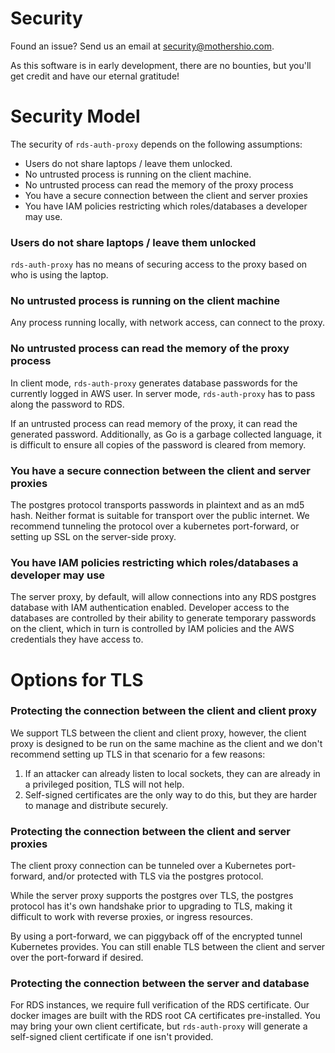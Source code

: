 # Security 

Found an issue? Send us an email at [security@mothershio.com](mailto:security@mothership.com). 

As this software is in early development, there are no bounties, but you'll get credit and 
have our eternal gratitude!

# Security Model 

The security of `rds-auth-proxy` depends on the following assumptions:

* Users do not share laptops / leave them unlocked.
* No untrusted process is running on the client machine.
* No untrusted process can read the memory of the proxy process
* You have a secure connection between the client and server proxies 
* You have IAM policies restricting which roles/databases a developer may use.

### Users do not share laptops / leave them unlocked

`rds-auth-proxy` has no means of securing access to the proxy based on who is
using the laptop.

### No untrusted process is running on the client machine 

Any process running locally, with network access, can connect to the proxy.

### No untrusted process can read the memory of the proxy process 

In client mode, `rds-auth-proxy` generates database passwords for the currently 
logged in AWS user. In server mode, `rds-auth-proxy` has to pass along the 
password to RDS. 

If an untrusted process can read memory of the proxy, it can read the generated
password. Additionally, as Go is a garbage collected language, it is difficult
to ensure all copies of the password is cleared from memory.

### You have a secure connection between the client and server proxies

The postgres protocol transports passwords in plaintext and as an md5 hash. 
Neither format is suitable for transport over the public internet.  We recommend 
tunneling the protocol over a kubernetes port-forward, or setting up SSL on the 
server-side proxy.

### You have IAM policies restricting which roles/databases a developer may use

The server proxy, by default, will allow connections into any RDS postgres 
database with IAM authentication enabled. Developer access to the databases are 
controlled by their ability to generate temporary passwords on the client, which
in turn is controlled by IAM policies and the AWS credentials they have access to.

# Options for TLS

### Protecting the connection between the client and client proxy 

We support TLS between the client and client proxy, however, the client proxy is
designed to be run on the same machine as the client and we don't recommend 
setting up TLS in that scenario for a few reasons:

1. If an attacker can already listen to local sockets, they can 
   are already in a privileged position, TLS will not help.
2. Self-signed certificates are the only way to do this, but they are harder 
   to manage and distribute securely.

### Protecting the connection between the client and server proxies 

The client proxy connection can be tunneled over a Kubernetes port-forward, and/or
protected with TLS via the postgres protocol. 

While the server proxy supports the postgres over TLS, the postgres protocol has 
it's own handshake prior to upgrading to TLS, making it difficult to work with 
reverse proxies, or ingress resources.

By using a port-forward, we can piggyback off of the encrypted tunnel Kubernetes 
provides. You can still enable TLS between the client and server over the 
port-forward if desired.

### Protecting the connection between the server and database

For RDS instances, we require full verification of the RDS certificate. Our docker 
images are built with the RDS root CA certificates pre-installed. You may bring your
own client certificate, but `rds-auth-proxy` will generate a self-signed client 
certificate if one isn't provided.
